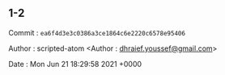 ## 1-2 

 Commit : `ea6f4d3e3c0386a3ce1864c6e2220c6578e95406`

 Author : scripted-atom <Author : dhraief.youssef@gmail.com> 

 Date 	: Mon Jun 21 18:29:58 2021 +0000 

